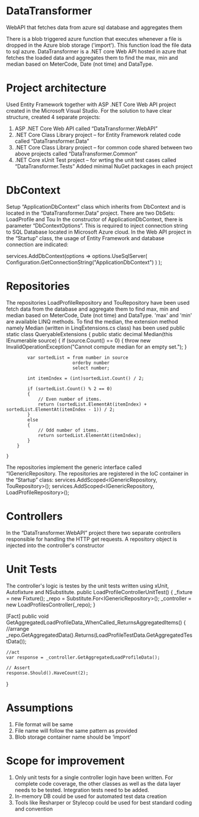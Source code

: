 # DataTransformer
WebAPI that fetches data from azure sql database and aggregates them

There is a blob triggered azure function that executes whenever a file is dropped in the Azure blob storage ('import'). 
This function load the file data to sql azure. DataTransformer is a .NET core Web API hosted in azure that fetches the loaded data 
and aggregates them to find the max, min and median based on MeterCode, Date (not time) and DataType.

# Project architecture
Used Entity Framework together with ASP .NET Core Web API project created in the Microsoft Visual Studio. For the solution to have clear structure, created 4 separate projects:
1) ASP .NET Core Web API called “DataTransformer.WebAPI”
2) .NET Core Class Library project – for Entity Framework related code called “DataTransformer.Data”
3) .NET Core Class Library project – for common code shared between two above projects called “DataTransformer.Common”
4) .NET Core xUnit Test project – for wrting the unit test cases called “DataTransformer.Tests”
Added minimal NuGet packages in each project

DbContext
=============================
Setup “ApplicationDbContext” class which inherits from DbContext and is located in the “DataTransformer.Data” project. There are two DbSets: LoadProfile and Tou
In the constructor of ApplicationDbContext, there is parameter “DbContextOptions<ApplicationDbContext>”. This is required to inject connection string to SQL Database located in Microsoft Azure cloud.
In the Web API project in the “Startup” class, the usage of Entity Framework and database connection are indicated:

services.AddDbContext<ApplicationDbContext>(options =>
              options.UseSqlServer(
                  Configuration.GetConnectionString("ApplicationDbContext")
              )
          );

Repositories
=============================
The repositories LoadProfileRepository and TouRepository have been used fetch data from the database and aggregate them to find max, min and median based on MeterCode, Date (not time) and DataType.
'max' and 'min' are available LINQ methods. To find the median, the extension method namely Median (written in LinqExtensions.cs class) has been used 
public static class QueryableExtensions
    {
        public static decimal Median(this IEnumerable<decimal> source)
        {
            if (source.Count() == 0)
            {
                throw new InvalidOperationException("Cannot compute median for an empty set.");
            }

            var sortedList = from number in source
                             orderby number
                             select number;

            int itemIndex = (int)sortedList.Count() / 2;

            if (sortedList.Count() % 2 == 0)
            {
                // Even number of items.
                return (sortedList.ElementAt(itemIndex) + sortedList.ElementAt(itemIndex - 1)) / 2;
            }
            else
            {
                // Odd number of items.
                return sortedList.ElementAt(itemIndex);
            }
        }

    }
The repositories implement the generic interface called “IGenericRepository. The repositories are registered in the IoC container in the “Startup” class:
services.AddScoped<IGenericRepository<TouAggregated>, TouRepository>();
services.AddScoped<IGenericRepository<LoadProfileAggregated>, LoadProfileRepository>();

Controllers
=============================
In the “DataTransformer.WebAPI” project there two separate controllers responsible for handling the HTTP get requests. A repository object is injected into the controller's constructor


Unit Tests
=============================
The controller's logic is testes by the unit tests written using xUnit, Autofixture and NSubstitute. 
public LoadProfileControllerUnitTest()
{
    _fixture = new Fixture();
    _repo = Substitute.For<IGenericRepository<LoadProfileAggregated>>();
    _controller = new LoadProfilesController(_repo);
}
    
[Fact]
public void GetAggregatedLoadProfileData_WhenCalled_ReturnsAggregatedItems()
{
    //arrange 
    _repo.GetAggregatedData().Returns(LoadProfileTestData.GetAggregatedTestData());

    //act
    var response = _controller.GetAggregatedLoadProfileData();

    // Assert
    response.Should().HaveCount(2);
}
        

# Assumptions
1) File format will be same
2) File name will follow the same pattern as provided
3) Blob storage container name should be ‘import’


# Scope for improvement
1) Only unit tests for a single controller login have been written. For complete code coverage, the other classes as well as the data layer needs to be tested. Integration tests need to be added.
2) In-memory DB could be used for automated test data creation
3) Tools like Resharper or Stylecop could be used for best standard coding and convention


